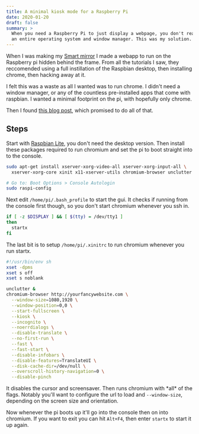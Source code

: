 ```yaml
---
title: A minimal kiosk mode for a Raspberry Pi
date: 2020-01-20
draft: false
summary: >
  When you need a Raspberry Pi to just display a webpage, you don't really need
  an entire operating system and window manager. This was my solution.
---
```


When I was making my [Smart mirror](https://twitter.com/Robbb_J/status/834487521442668545?s=20)
I made a webapp to run on the Raspberry pi hidden behind the frame.
From all the tutorials I saw,
they reccomended using a full instillation of the Raspbian desktop,
then installing chrome, then hacking away at it.

I felt this was a waste as all I wanted was to run chrome.
I didn't need a window manager,
or any of the countless pre-installed apps that come with raspbian.
I wanted a minimal footprint on the pi, with hopefully only chrome.

Then I found [this blog post](https://www.sylvaindurand.org/launch-chromium-in-kiosk-mode/),
which promised to do all of that.

## Steps

Start with [Raspbian Lite](https://www.raspberrypi.org/downloads/raspbian/),
you don't need the desktop version.
Then install these packages required to run chromium
and set the pi to boot straight into to the console.

```bash
sudo apt-get install xserver-xorg-video-all xserver-xorg-input-all \
  xserver-xorg-core xinit x11-xserver-utils chromium-browser unclutter

# Go to: Boot Options > Console Autologin
sudo raspi-config
```

Next edit `/home/pi/.bash_profile` to start the gui.
It checks if running from the console first though,
so you don't start chromium whenever you ssh in.

```bash
if [ -z $DISPLAY ] && [ $(tty) = /dev/tty1 ]
then
  startx
fi
```

The last bit is to setup `/home/pi/.xinitrc` to run chromium whenever you run startx.

```bash
#!/usr/bin/env sh
xset -dpms
xset s off
xset s noblank

unclutter &
chromium-browser http://yourfancywebsite.com \
  --window-size=1080,1920 \
  --window-position=0,0 \
  --start-fullscreen \
  --kiosk \
  --incognito \
  --noerrdialogs \
  --disable-translate \
  --no-first-run \
  --fast \
  --fast-start \
  --disable-infobars \
  --disable-features=TranslateUI \
  --disk-cache-dir=/dev/null \
  --overscroll-history-navigation=0 \
  --disable-pinch
```

It disables the cursor and screensaver.
Then runs chromium with \*all\* of the flags.
Notably you'll want to configure the url to load and `--window-size`,
depending on the screen size and orientation.

Now whenever the pi boots up it'll go into the console then on into chromium.
If you want to exit you can hit `Alt+F4`, then enter `startx` to start it up again.
